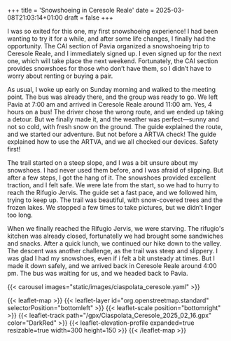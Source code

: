 +++
title = 'Snowshoeing in Ceresole Reale'
date = 2025-03-08T21:03:14+01:00
draft = false
+++

I was so exited for this one, my first snowshoeing experience! I had been wanting to try it for a while, and after some life changes, I finally had the opportunity. The CAI section of Pavia organized a snowshoeing trip to Ceresole Reale, and I immediately signed up. I even signed up for the next one, which will take place the next weekend. Fortunately, the CAI section provides snowshoes for those who don’t have them, so I didn’t have to worry about renting or buying a pair.

As usual, I woke up early on Sunday morning and walked to the meeting point. The bus was already there, and the group was ready to go. We left Pavia at 7:00 am and arrived in Ceresole Reale around 11:00 am. Yes, 4 hours on a bus! The driver chose the wrong route, and we ended up taking a detour. But we finally made it, and the weather was perfect—sunny and not so cold, with fresh snow on the ground. The guide explained the route, and we started our adventure.
But not before a ARTVA check! The guide explained how to use the ARTVA, and we all checked our devices. Safety first!

The trail started on a steep slope, and I was a bit unsure about my snowshoes. I had never used them before, and I was afraid of slipping. But after a few steps, I got the hang of it. The snowshoes provided excellent traction, and I felt safe. We were late from the start, so we had to hurry to reach the Rifugio Jervis. The guide set a fast pace, and we followed him, trying to keep up. The trail was beautiful, with snow-covered trees and the frozen lakes. We stopped a few times to take pictures, but we didn’t linger too long.

When we finally reached the Rifugio Jervis, we were starving. The rifugio's kitchen was already closed, fortunatelly we had brought some sandwiches and snacks. After a quick lunch, we continued our hike down to the valley. The descent was another challenge, as the trail was steep and slippery. I was glad I had my snowshoes, even if i felt a bit unsteady at times. But I made it down safely, and we arrived back in Ceresole Reale around 4:00 pm. The bus was waiting for us, and we headed back to Pavia.

{{< carousel images="static/images/ciaspolata_ceresole.yaml" >}}

{{< leaflet-map >}}
    {{< leaflet-layer id="org.openstreetmap.standard" selectorPosition="bottomleft" >}}
    {{< leaflet-scale position="bottomright" >}}
    {{< leaflet-track path="/gpx/Ciaspolata_Ceresole_2025_02_16.gpx" color="DarkRed" >}}
    {{< leaflet-elevation-profile expanded=true resizable=true width=300 height=150 >}}
{{< /leaflet-map >}}
